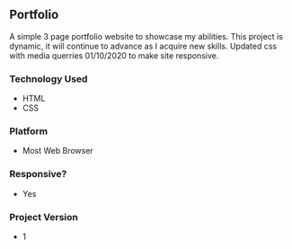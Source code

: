 ## Portfolio
A simple 3 page portfolio website to showcase my abilities. This project is dynamic, it will continue to advance as I acquire new skills. Updated css with media querries 01/10/2020 to make site responsive.

### Technology Used
- HTML
- CSS

### Platform
- Most Web Browser

### Responsive?
- Yes

### Project Version
- 1